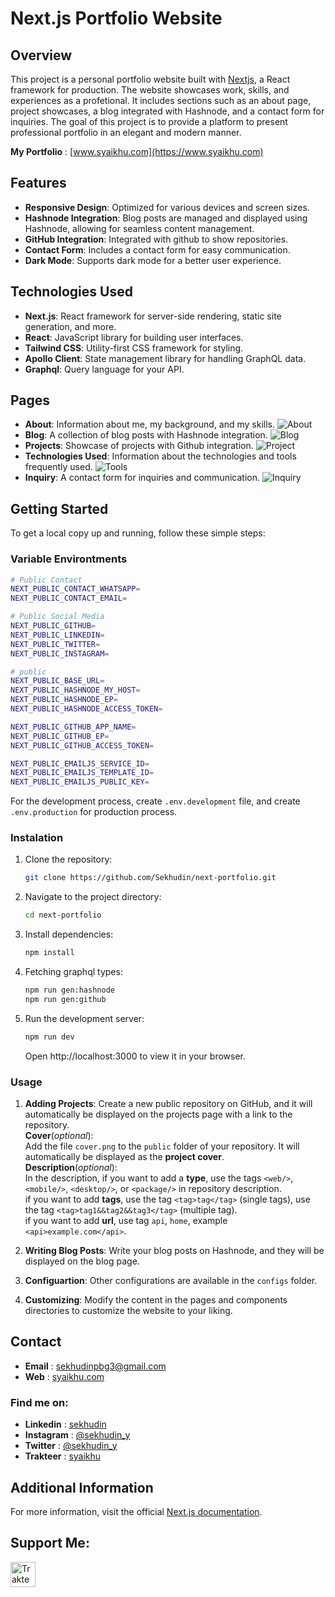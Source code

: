 # Next.js Portfolio Website

## Overview

This project is a personal portfolio website built with [Nextjs](https://nextjs.org), a React framework for production. The website showcases work, skills, and experiences as a profetional. It includes sections such as an about page, project showcases, a blog integrated with Hashnode, and a contact form for inquiries. The goal of this project is to provide a platform to present professional portfolio in an elegant and modern manner.

**My Portfolio** : [www.syaikhu.com](https://www.syaikhu.com)

## Features

- **Responsive Design**: Optimized for various devices and screen sizes.
- **Hashnode Integration**: Blog posts are managed and displayed using Hashnode, allowing for seamless content management.
- **GitHub Integration**: Integrated with github to show repositories.
- **Contact Form**: Includes a contact form for easy communication.
- **Dark Mode**: Supports dark mode for a better user experience.

## Technologies Used

- **Next.js**: React framework for server-side rendering, static site generation, and more.
- **React**: JavaScript library for building user interfaces.
- **Tailwind CSS**: Utility-first CSS framework for styling.
- **Apollo Client**: State management library for handling GraphQL data.
- **Graphql**: Query language for your API.

## Pages

- **About**: Information about me, my background, and my skills.
  ![About](./public/readme/about.png)
- **Blog**: A collection of blog posts with Hashnode integration.
  ![Blog](./public/readme/blog.png)
- **Projects**: Showcase of projects with Github integration.
  ![Project](./public/readme/project.png)
- **Technologies Used**: Information about the technologies and tools frequently used.
  ![Tools](./public/readme/tools.png)
- **Inquiry**: A contact form for inquiries and communication.
  ![Inquiry](./public/readme/inquiry.png)

## Getting Started

To get a local copy up and running, follow these simple steps:

### Variable Environtments

```bash
# Public Contact
NEXT_PUBLIC_CONTACT_WHATSAPP=
NEXT_PUBLIC_CONTACT_EMAIL=

# Public Social Media
NEXT_PUBLIC_GITHUB=
NEXT_PUBLIC_LINKEDIN=
NEXT_PUBLIC_TWITTER=
NEXT_PUBLIC_INSTAGRAM=

# public
NEXT_PUBLIC_BASE_URL=
NEXT_PUBLIC_HASHNODE_MY_HOST=
NEXT_PUBLIC_HASHNODE_EP=
NEXT_PUBLIC_HASHNODE_ACCESS_TOKEN=

NEXT_PUBLIC_GITHUB_APP_NAME=
NEXT_PUBLIC_GITHUB_EP=
NEXT_PUBLIC_GITHUB_ACCESS_TOKEN=

NEXT_PUBLIC_EMAILJS_SERVICE_ID=
NEXT_PUBLIC_EMAILJS_TEMPLATE_ID=
NEXT_PUBLIC_EMAILJS_PUBLIC_KEY=
```

For the development process, create `.env.development` file, and create `.env.production` for production process.

### Instalation

1. Clone the repository:
   ```bash
   git clone https://github.com/Sekhudin/next-portfolio.git
   ```
2. Navigate to the project directory:
   ```bash
   cd next-portfolio
   ```
3. Install dependencies:
   ```bash
   npm install
   ```
4. Fetching graphql types:
   ```bash
   npm run gen:hashnode
   npm run gen:github
   ```
5. Run the development server:
   ```bash
   npm run dev
   ```
   Open http://localhost:3000 to view it in your browser.

### Usage

1. **Adding Projects**: Create a new public repository on GitHub, and it will automatically be displayed on the projects page with a link to the repository.<br>
   **Cover**(_optional_):<br>
   Add the file `cover.png` to the `public` folder of your repository. It will automatically be displayed as the **project cover**.<br>
   **Description**(_optional_):<br>
   In the description, if you want to add a **type**, use the tags `<web/>`, `<mobile/>`, `<desktop/>`, or `<package/>` in repository description.<br>
   if you want to add **tags**, use the tag `<tag>tag</tag>` (single tags), use the tag `<tag>tag1&&tag2&&tag3</tag>` (multiple tag).<br>
   if you want to add **url**, use tag `api`, `home`, example `<api>example.com</api>`.

2. **Writing Blog Posts**: Write your blog posts on Hashnode, and they will be displayed on the blog page.
3. **Configuartion**: Other configurations are available in the `configs` folder.
4. **Customizing**: Modify the content in the pages and components directories to customize the website to your liking.

## Contact

- **Email** : sekhudinpbg3@gmail.com
- **Web** : [syaikhu.com](https://www.syaikhu.com/)

### Find me on:

- **Linkedin** : [sekhudin](https://www.linkedin.com/in/sekhudin/)<br>
- **Instagram** : [@sekhudin_y](https://www.instagram.com/sekhudin_y)<br>
- **Twitter** : [@sekhudin_y](https://twitter.com/sekhudin_y)<br>
- **Trakteer** : [syaikhu](teer.id/syaikhu)

## Additional Information

For more information, visit the official [Next.js documentation](https://nextjs.org/docs).

## Support Me:
<a href="https://trakteer.id/syaikhu" target="_blank"><img id="wse-buttons-preview" src="https://cdn.trakteer.id/images/embed/trbtn-red-1.png?date=18-11-2023" height="40" style="border:0px;height:40px;" alt="Trakteer Saya"></a>
